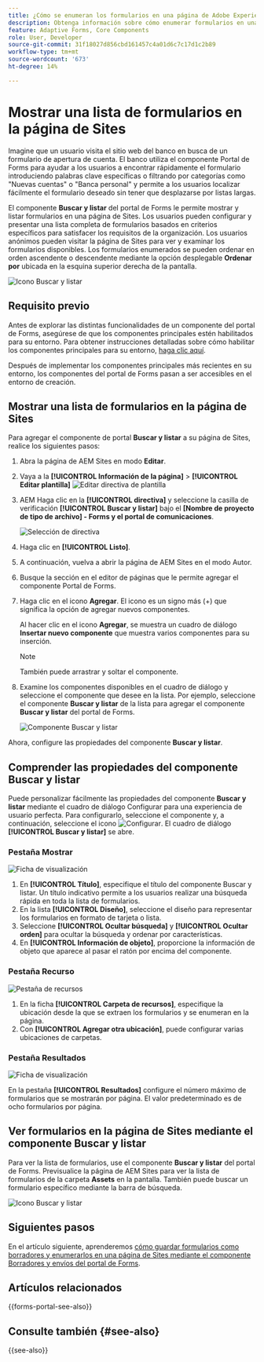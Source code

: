 ```yaml
---
title: ¿Cómo se enumeran los formularios en una página de Adobe Experience Manager Sites mediante el componente Portal de Forms?
description: Obtenga información sobre cómo enumerar formularios en una página de AEM Sites.
feature: Adaptive Forms, Core Components
role: User, Developer
source-git-commit: 31f18027d856cbd161457c4a01d6c7c17d1c2b89
workflow-type: tm+mt
source-wordcount: '673'
ht-degree: 14%

---
```



# Mostrar una lista de formularios en la página de Sites

Imagine que un usuario visita el sitio web del banco en busca de un formulario de apertura de cuenta. El banco utiliza el componente Portal de Forms para ayudar a los usuarios a encontrar rápidamente el formulario introduciendo palabras clave específicas o filtrando por categorías como &quot;Nuevas cuentas&quot; o &quot;Banca personal&quot; y permite a los usuarios localizar fácilmente el formulario deseado sin tener que desplazarse por listas largas.

El componente **Buscar y listar** del portal de Forms le permite mostrar y listar formularios en una página de Sites. Los usuarios pueden configurar y presentar una lista completa de formularios basados en criterios específicos para satisfacer los requisitos de la organización. Los usuarios anónimos pueden visitar la página de Sites para ver y examinar los formularios disponibles. Los formularios enumerados se pueden ordenar en orden ascendente o descendente mediante la opción desplegable **Ordenar por** ubicada en la esquina superior derecha de la pantalla.

![Icono Buscar y listar](assets/search-and-lister-component.png)

## Requisito previo

Antes de explorar las distintas funcionalidades de un componente del portal de Forms, asegúrese de que los componentes principales estén habilitados para su entorno. Para obtener instrucciones detalladas sobre cómo habilitar los componentes principales para su entorno, [haga clic aquí](/help/forms/enable-adaptive-forms-core-components.md).

<!--
## Enable Forms Portal components for your existing environment

To enable out-of-the-box Forms Portal components on existing AEM Forms as a Cloud Service, perform the following steps:

1. **Clone Cloud Manager Git repository on your local development instance:**  Your Cloud Manager Git repository contains a default AEM project. It is based on [AEM Archetype](https://github.com/adobe/aem-project-archetype/). Clone your Cloud Manager Git Repository using Self-Service Git Account Management from Cloud Manager UI to bring the project on your local development environment. For details on accessing the repository, see [Accessing Repositories](https://experienceleague.adobe.com/docs/experience-manager-cloud-manager/using/managing-code/accessing-repos.html?lang=es).  

1. **Create [!DNL Experience Manager Forms] as a [Cloud Service] project:** Create [!DNL Experience Manager Forms] as a [Cloud Service] project based on [AEM Archetype 50](https://github.com/adobe/aem-project-archetype/releases/tag/aem-project-archetype-50) or later. The archetype help developers easily start developing for [!DNL AEM Forms] as a Cloud Service. It also includes some sample themes and templates to help you started quickly.

    To create [!DNL Experience Manager Forms] as a Cloud Service project, open the command prompt and run the below command. To include [!DNL Forms] specific configurations, themes, and templates, set `includeForms=y`.  

    ```shell
    mvn -B archetype:generate -DarchetypeGroupId=com.adobe.aem -DarchetypeArtifactId=aem-project-archetype -DarchetypeVersion=30 -DaemVersion="cloud" -DappTitle="My Site" -DappId="mysite" -DgroupId="com.mysite" -DincludeForms="y"
    ```

    Also, change `appTitle`, `appId`, and `groupId`, in the above command to reflect your environment.

    After the project is ready, update the `<core.forms.components.version>x.y.z</core.forms.components.version>` property in the top-level `pom.xml` of the Archetype project to reflect the latest version of [core-forms-components](https://github.com/adobe/aem-core-forms-components) in your `AEM Archetype` project. 
 
1. **Deploy the project to your local development environment:** You can use the following command to deploy to your local development environment

    `mvn -PautoInstallPackage clean install`

    For the complete list of commands, see [Building and Installing](https://experienceleague.adobe.com/docs/experience-manager-core-components/using/developing/archetype/using.html?lang=es#building-and-installing)

1. [Deploy the archetype to your [!DNL AEM Forms] as a Cloud Service environment](https://experienceleague.adobe.com/docs/experience-manager-cloud-service/content/implementing/developing/aem-project-content-package-structure.html?lang=es#embeddeds). -->

Después de implementar los componentes principales más recientes en su entorno, los componentes del portal de Forms pasan a ser accesibles en el entorno de creación.

## Mostrar una lista de formularios en la página de Sites

Para agregar el componente de portal **Buscar y listar** a su página de Sites, realice los siguientes pasos:

1. Abra la página de AEM Sites en modo **Editar**.
1. Vaya a la **[!UICONTROL Información de la página]** > **[!UICONTROL Editar plantilla]**
   ![Editar directiva de plantilla](/help/forms/assets/save-form-as-draft-edit-template.png)

1. AEM Haga clic en la **[!UICONTROL directiva]** y seleccione la casilla de verificación **[!UICONTROL Buscar y listar]** bajo el **[Nombre de proyecto de tipo de archivo] - Forms y el portal de comunicaciones**.

   ![Selección de directiva](/help/forms/assets/search-lister-enable-policy.png)

1. Haga clic en **[!UICONTROL Listo]**.
1. A continuación, vuelva a abrir la página de AEM Sites en el modo Autor.
1. Busque la sección en el editor de páginas que le permite agregar el componente Portal de Forms.

1. Haga clic en el icono **Agregar**. El icono es un signo más (+) que significa la opción de agregar nuevos componentes.

   Al hacer clic en el icono **Agregar**, se muestra un cuadro de diálogo **Insertar nuevo componente** que muestra varios componentes para su inserción.

   >[!NOTE]
   >
   > También puede arrastrar y soltar el componente.

1. Examine los componentes disponibles en el cuadro de diálogo y seleccione el componente que desee en la lista. Por ejemplo, seleccione el componente **Buscar y listar** de la lista para agregar el componente **Buscar y listar** del portal de Forms.

   ![Componente Buscar y listar](/help/forms/assets/add-search-lister.png)

Ahora, configure las propiedades del componente **Buscar y listar**.

## Comprender las propiedades del componente Buscar y listar

Puede personalizar fácilmente las propiedades del componente **Buscar y listar** mediante el cuadro de diálogo Configurar para una experiencia de usuario perfecta. Para configurarlo, seleccione el componente y, a continuación, seleccione el icono ![Configurar](assets/configure_icon.png). El cuadro de diálogo **[!UICONTROL Buscar y listar]** se abre.

### Pestaña Mostrar

![Ficha de visualización](/help/forms/assets/search-and-lister-display-tab.png)

1. En **[!UICONTROL Título]**, especifique el título del componente Buscar y listar. Un título indicativo permite a los usuarios realizar una búsqueda rápida en toda la lista de formularios.
1. En la lista **[!UICONTROL Diseño]**, seleccione el diseño para representar los formularios en formato de tarjeta o lista.
1. Seleccione **[!UICONTROL Ocultar búsqueda]** y **[!UICONTROL Ocultar orden]** para ocultar la búsqueda y ordenar por características.
1. En **[!UICONTROL Información de objeto]**, proporcione la información de objeto que aparece al pasar el ratón por encima del componente.

### Pestaña Recurso

![Pestaña de recursos](/help/forms/assets/search-and-lister-asset-tab.png)

1. En la ficha **[!UICONTROL Carpeta de recursos]**, especifique la ubicación desde la que se extraen los formularios y se enumeran en la página.
1. Con **[!UICONTROL Agregar otra ubicación]**, puede configurar varias ubicaciones de carpetas.

### Pestaña Resultados

![Ficha de visualización](/help/forms/assets/search-and-lister-result-tab.png)

En la pestaña **[!UICONTROL Resultados]** configure el número máximo de formularios que se mostrarán por página. El valor predeterminado es de ocho formularios por página.

## Ver formularios en la página de Sites mediante el componente Buscar y listar

Para ver la lista de formularios, use el componente **Buscar y listar** del portal de Forms. Previsualice la página de AEM Sites para ver la lista de formularios de la carpeta **Assets** en la pantalla. También puede buscar un formulario específico mediante la barra de búsqueda.

![Icono Buscar y listar](assets/search-and-lister-component.png)

<!--
## Configure Azure Storage for Adaptive Forms {#configure-azure-storage-adaptive-forms}

[[!DNL Experience Manager Forms] Data Integration](data-integration.md) provides [!DNL Azure] storage configuration to integrate forms with [!DNL Azure] storage services. The Form Data Model (FDM) can be used to create Adaptive Forms that interact with [!DNL Azure] server to enable business workflows.

### Create Azure Storage Configuration {#create-azure-storage-configuration}

Before executing these steps, ensure that you have an Azure storage account and an access key to authorize access to the [!DNL Azure] storage account.

1. Navigate to **[!UICONTROL Tools]** &gt; **[!UICONTROL Cloud Services]** &gt; **[!UICONTROL Azure Storage]**.
1. Select a folder to create the configuration and select **[!UICONTROL Create]**.
1. Specify a title for the configuration in the **[!UICONTROL Title]** field.
1. Specify the name of the [!DNL Azure] storage account in the **[!UICONTROL Azure Storage Account]** field.

### Configure Unified Storage Connector for Forms Portal {#configure-usc-forms-portal}

Perform the following steps to configure Unified Storage Connector for AEM Workflows:

1. Navigate to **[!UICONTROL Tools]** &gt; **[!UICONTROL Forms]** &gt; **[!UICONTROL Unified Storage Connector]**.
1. In the **[!UICONTROL Forms Portal]** section, select **[!UICONTROL Azure]** from the **[!UICONTROL Storage]** drop-down list.
1. Specify the [configuration path for the Azure storage configuration](#create-azure-storage-configuration) in the **[!UICONTROL Storage Configuration Path]** field.
1. Select **[!UICONTROL Publish]** and then select **[!UICONTROL Save]** to save the configuration.

## Enable Forms Portal Components {#enable-forms-portal-components}

To use any core component (including the out-of-the-box portal components) in an Adobe Experience Manager (AEM) site, you must create a proxy component and enable it for your site. For creating a proxy component and enabling portal components, see [Using Core Components](https://experienceleague.adobe.com/docs/experience-manager-core-components/using/get-started/using.html?lang=es#create-proxy-components). 

Once a portal component is enabled, you can use it in the author instance of your sites page.

## Add and Configure Forms Portal Components {#configure-forms-portal-components}

You can create and customize Forms Portal on websites authored using AEM by adding and configuring the portal components. Ensure that the [components are enabled](#enable-forms-portal-components) before using them in the Forms Portal.

To add a component, either drag and drop the component from the Components pane to the layout container on the page, or select the add icon on the layout container and add the component from the [!UICONTROL Insert New Component] dialog.

### Configure Drafts & Submissions Component {#configure-drafts-submissions-component}

The Drafts & Submissions component displays forms that are saved as draft for completing later and submitted forms. To configure, select the component and then select the ![Configure icon](assets/configure_icon.png). In the [!UICONTROL Drafts and Submissions] dialog, specify the title to indicate the form listing as draft or submitted forms. Also select whether the component should list draft forms or submitted forms in card or list format.

![Drafts icon](assets/drafts-component.png)

![Submissions icon](assets/submission-listing.png)

### Configure Search & Lister Component {#configure-search-lister-component}

The Search & Lister component is used to list adaptive forms on a page and to implement search on the listed forms. 

![Search and Lister icon](assets/search-and-lister-component.png)

To configure, select the component and then select the ![Configure icon](assets/configure_icon.png). The [!UICONTROL Search and Lister] dialog opens.

1. In the [!UICONTROL Display] tab, configure the following:
    * In **[!UICONTROL Title]**, specify the title for the Search & Lister component. An indicative title enables the users perform quick search across the list of forms.
    * From the **[!UICONTROL Layout]** list, select the layout to represent the forms in card or list format.
    * Select **[!UICONTROL Hide Search]** and **[!UICONTROL Hide Sorting]** to hide the search and sort by features.
    * In **[!UICONTROL Tooltip]**, provide the tooltip that appears when you hover over the component. 
1. In the [!UICONTROL Asset Folder] tab, specify the location from where the forms are pulled and listed on the page. You can configure multiple folder locations.
1. In the [!UICONTROL Results] tab, configure the maximum number of forms to display per page. The default is eight forms per page.

### Configure Link Component {#configure-link-component}

The link component enables you to provide links to an adaptive form on the page. To configure, select the component and then select the ![Configure icon](assets/configure_icon.png). The [!UICONTROL Edit Link Component] dialog opens.

1. In the [!UICONTROL Display] tab, provide the link caption and tooltip to ease identification of the forms represented by the link.
1. In the [!UICONTROL Asset Info] tab, specify the repository path where the asset is stored. 
1. In the [!UICONTROL Query Params] tab, specify the additional parameters in the key-value pair format. When the link is clicked, these additional parameters and passed along with the form.

## Configure Asynchronous Form Submission Using Adobe Sign {#configure-asynchronous-form-submission-using-adobe-sign}

You can configure to submit an adaptive form only when all the recipients have completed the signing ceremony. Follow the steps below to configure the setting using Adobe Sign.

1. In the author instance, open an Adaptive Form in the edit mode.
1. From the left pane, select the Properties icon and expand the **[!UICONTROL ELECTRONIC SIGNTATURE]** option.
1. Select **[!UICONTROL Enable Adobe Sign]**. Various configuration options display. 
1. In the [!UICONTROL Submit the form] section, select the **[!UICONTROL after every recipient completes signing ceremony]** option to configure the Submit Form action, where the form is first sent to all the recipients for signing. Once all the recipients have signed the form, only then the form is submitted. 

## Save Adaptive Forms As Drafts {#save-adaptive-forms-as-drafts}

You can save forms as Drafts for completing them later. There are two ways in which a form is saved as a draft:

* Create a "Save Form" rule on a form component, for example, a button. On clicking the button, the rule triggers and the form are saved a draft.
* Enable Auto-Save feature, which saves the form as per the specified event or after a configured interval of time.

### Create Rules to Save an Adaptive Form as Draft {#rule-to-save-adaptive-form-as-draft}

To create a "Save Form" rule on a form component, for example, a button, follow the steps below:

1. In the author instance, open an Adaptive Form in edit mode.
1. From the left pane, select ![Components icon](assets/components_icon.png) and drag the [!UICONTROL Button] component to the form.
1. Select the [!UICONTROL Button] component and then select the ![Configure icon](assets/configure_icon.png). 
1. Select the [!UICONTROL Edit Rules] icon to open the Rule Editor. 
1. Select **[!UICONTROL Create]** to configure and create the rule.
1. In the [!UICONTROL When] section, select "is clicked" and in the [!UICONTROL Then] section, select the "Save Form" options.
1. Select **[!UICONTROL Done]** to save the rule.

### Enable Auto-save {#enable-auto-save}

You can configure the auto-save feature for an adaptive form as follows:

1. In the author instance, open an Adaptive Form in edit mode.
1. From the left pane, select the ![Properties icon](assets/configure_icon.png) and expand the [!UICONTROL AUTO-SAVE] option.
1. Select the **[!UICONTROL Enable]** check box to enable auto-save of the form. You can configure the following:
* By default, the [!UICONTROL Adaptive Form Event] is set to "true", which implies that the form is auto-saved after every event.
* In [!UICONTROL Trigger], configure to trigger auto-save based on the occurrence of an event or after a specific interval of time.
-->


## Siguientes pasos

En el artículo siguiente, aprenderemos [cómo guardar formularios como borradores y enumerarlos en una página de Sites mediante el componente Borradores y envíos del portal de Forms](/help/forms/save-core-component-based-form-as-draft.md).

## Artículos relacionados

{{forms-portal-see-also}}

## Consulte también {#see-also}

{{see-also}}